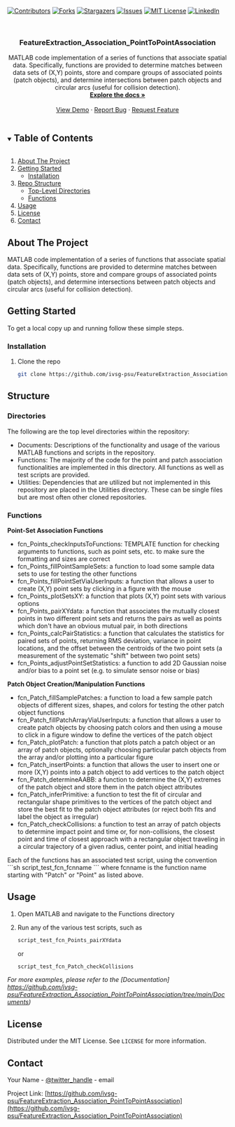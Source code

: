 
<!--
*** Thanks for checking out the Best-README-Template. If you have a suggestion
*** that would make this better, please fork the repo and create a pull request
*** or simply open an issue with the tag "enhancement".
*** Thanks again! Now go create something AMAZING! :D
***
***
***
*** To avoid retyping too much info. Do a search and replace for the following:
*** github_username, repo_name, twitter_handle, email, project_title, project_description
-->



<!-- PROJECT SHIELDS -->
<!--
*** I'm using markdown "reference style" links for readability.
*** Reference links are enclosed in brackets [ ] instead of parentheses ( ).
*** See the bottom of this document for the declaration of the reference variables
*** for contributors-url, forks-url, etc. This is an optional, concise syntax you may use.
*** https://www.markdownguide.org/basic-syntax/#reference-style-links
-->
[![Contributors][contributors-shield]][contributors-url]
[![Forks][forks-shield]][forks-url]
[![Stargazers][stars-shield]][stars-url]
[![Issues][issues-shield]][issues-url]
[![MIT License][license-shield]][license-url]
[![LinkedIn][linkedin-shield]][linkedin-url]



<!-- PROJECT LOGO -->
<br />
<p align="center">
  <!-- <a href="https://github.com/ivsg-psu/FeatureExtraction_Association_PointToPointAssociation">
    <img src="images/logo.png" alt="Logo" width="80" height="80">
  </a> -->

  <h3 align="center">FeatureExtraction_Association_PointToPointAssociation</h3>

  <p align="center">
    MATLAB code implementation of a series of functions that associate spatial
data. Specifically, functions are provided to determine matches between data
sets of (X,Y) points, store and compare groups of associated points (patch
objects), and determine intersections between patch objects and circular arcs
(useful for collision detection).
    <br />
    <a href="https://github.com/ivsg-psu/FeatureExtraction_Association_PointToPointAssociation"><strong>Explore the docs »</strong></a>
    <br />
    <br />
    <a href="https://github.com/ivsg-psu/FeatureExtraction_Association_PointToPointAssociation/tree/main/Documents">View Demo</a>
    ·
    <a href="https://github.com/ivsg-psu/FeatureExtraction_Association_PointToPointAssociation/issues">Report Bug</a>
    ·
    <a href="https://github.com/ivsg-psu/FeatureExtraction_Association_PointToPointAssociation/issues">Request Feature</a>
  </p>
</p>



<!-- TABLE OF CONTENTS -->
<details open="open">
  <summary><h2 style="display: inline-block">Table of Contents</h2></summary>
  <ol>
    <li>
      <a href="#about-the-project">About The Project</a>
    </li>
    <li>
      <a href="#getting-started">Getting Started</a>
      <ul>
        <li><a href="#installation">Installation</a></li>
      </ul>
    </li>
    <li><a href="structure">Repo Structure</a>
	    <ul>
	    <li><a href="#directories">Top-Level Directories</li>
	    <li><a href="#functions">Functions</li>
	    </ul>
    </li>
    <li><a href="#usage">Usage</a></li>
    <li><a href="#license">License</a></li>
    <li><a href="#contact">Contact</a></li>
  </ol>
</details>



<!-- ABOUT THE PROJECT -->
## About The Project

<!--[![Product Name Screen Shot][product-screenshot]](https://example.com)-->

MATLAB code implementation of a series of functions that associate spatial
data. Specifically, functions are provided to determine matches between data sets of (X,Y) points, store and compare groups of associated points (patch objects), and determine intersections between patch objects and circular arcs (useful for collision detection).



<!-- GETTING STARTED -->
## Getting Started

To get a local copy up and running follow these simple steps.

### Installation

1. Clone the repo
   ```sh
   git clone https://github.com/ivsg-psu/FeatureExtraction_Association_PointToPointAssociation.git
   ```

<!-- STRUCTURE OF THE REPO -->
## Structure
### Directories
The following are the top level directories within the repository:
<ul>
	<li>Documents: Descriptions of the functionality and usage of the various MATLAB functions and scripts in the repository.</li>
	<li>Functions: The majority of the code for the point and patch association functionalities are implemented in this directory. All functions as well as test scripts are provided.</li>
	<li>Utilities: Dependencies that are utilized but not implemented in this repository are placed in the Utilities directory. These can be single files but are most often other cloned repositories.</li>
</ul>

<!-- FUNCTION DEFINITIONS -->
### Functions
**Point-Set Association Functions**
<ul>
	<li>fcn_Points_checkInputsToFunctions: TEMPLATE function for checking arguments to functions, such as point sets, etc. to make sure the formatting and sizes are correct</li>
	<li>fcn_Points_fillPointSampleSets: a function to load some sample data sets to use for testing the other functions</li>
	<li>fcn_Points_fillPointSetViaUserInputs: a function that allows a user to create (X,Y) point sets by clicking in a figure with the mouse</li>
	<li>fcn_Points_plotSetsXY: a function that plots (X,Y) point sets with various options</li>
	<li>fcn_Points_pairXYdata: a function that associates the mutually closest points in two different point sets and returns the pairs as well as points which don't have an obvious mutual pair, in both directions</li>
	<li>fcn_Points_calcPairStatistics: a function that calculates the statistics for paired sets of points, returning RMS deviation, variance in point locations, and the offset between the centroids of the two point sets (a measurement of the systematic "shift" between two point sets)</li>
	<li>fcn_Points_adjustPointSetStatistics: a function to add 2D Gaussian noise and/or bias to a point set (e.g. to simulate sensor noise or bias) </li>
</ul>

**Patch Object Creation/Manipulation Functions**
<ul>
	<li>fcn_Patch_fillSamplePatches: a function to load a few sample patch objects of different sizes, shapes, and colors for testing the other patch object functions</li>
	<li>fcn_Patch_fillPatchArrayViaUserInputs: a function that allows a user to create patch objects by choosing patch colors and then using a mouse to click in a figure window to define the vertices of the patch object</li>
	<li>fcn_Patch_plotPatch: a function that plots patch a patch object or an array of patch objects, optionally choosing particular patch objects from the array and/or plotting into a particular figure</li>
	<li>fcn_Patch_insertPoints: a function that allows the user to insert one or more (X,Y) points into a patch object to add vertices to the patch object</li>
	<li>fcn_Patch_determineAABB: a function to determine the (X,Y) extremes of the patch object and store them in the patch object attributes</li>
	<li>fcn_Patch_inferPrimitive: a function to test the fit of circular and rectangular shape primitives to the vertices of the patch object and store the best fit to the patch object attributes (or reject both fits and label the object as irregular)</li>
	<li>fcn_Patch_checkCollisions: a function to test an array of patch objects to determine impact point and time or, for non-collisions, the closest point and time of closest approach with a rectangular object traveling in a circular trajectory of a given radius, center point, and initial heading</li>
</ul>
Each of the functions has an associated test script, using the convention
	```sh
	script_test_fcn_fcnname
	```
where fcnname is the function name starting with "Patch" or "Point" as listed above.


<!-- USAGE EXAMPLES -->
## Usage
<!-- Use this space to show useful examples of how a project can be used.
Additional screenshots, code examples and demos work well in this space. You may
also link to more resources. -->

1. Open MATLAB and navigate to the Functions directory

2. Run any of the various test scripts, such as
   ```sh
   script_test_fcn_Points_pairXYdata
   ```
   or
   ```sh
   script_test_fcn_Patch_checkCollisions
   ```
_For more examples, please refer to the [Documentation] https://github.com/ivsg-psu/FeatureExtraction_Association_PointToPointAssociation/tree/main/Documents)_



<!-- LICENSE -->
## License

Distributed under the MIT License. See `LICENSE` for more information.



<!-- CONTACT -->
## Contact

Your Name - [@twitter_handle](https://twitter.com/twitter_handle) - email

Project Link: [https://github.com/ivsg-psu/FeatureExtraction_Association_PointToPointAssociation](https://github.com/ivsg-psu/FeatureExtraction_Association_PointToPointAssociation)




<!-- MARKDOWN LINKS & IMAGES -->
<!-- https://www.markdownguide.org/basic-syntax/#reference-style-links -->
[contributors-shield]: https://img.shields.io/github/contributors/ivsg-psu/repo.svg?style=for-the-badge
[contributors-url]: https://github.com/ivsg-psu/repo/graphs/contributors
[forks-shield]: https://img.shields.io/github/forks/ivsg-psu/repo.svg?style=for-the-badge
[forks-url]: https://github.com/ivsg-psu/repo/network/members
[stars-shield]: https://img.shields.io/github/stars/ivsg-psu/repo.svg?style=for-the-badge
[stars-url]: https://github.com/ivsg-psu/repo/stargazers
[issues-shield]: https://img.shields.io/github/issues/ivsg-psu/repo.svg?style=for-the-badge
[issues-url]: https://github.com/ivsg-psu/repo/issues
[license-shield]: https://img.shields.io/github/license/ivsg-psu/repo.svg?style=for-the-badge
[license-url]: https://github.com/ivsg-psu/repo/blob/master/LICENSE.txt
[linkedin-shield]: https://img.shields.io/badge/-LinkedIn-black.svg?style=for-the-badge&logo=linkedin&colorB=555
[linkedin-url]: https://linkedin.com/in/ivsg-psu

